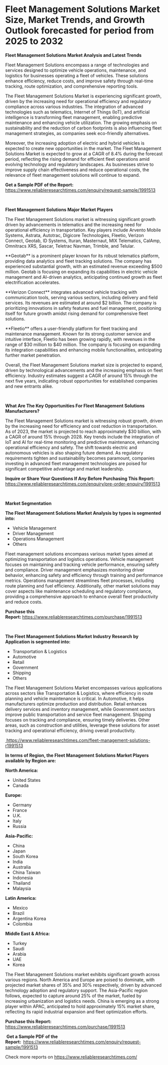 <p><h1>Fleet Management Solutions Market Size, Market Trends, and Growth Outlook forecasted for period from 2025 to 2032</h1></p><p><strong>Fleet Management Solutions Market Analysis and Latest Trends</strong></p>
<p><p>Fleet Management Solutions encompass a range of technologies and services designed to optimize vehicle operations, maintenance, and logistics for businesses operating a fleet of vehicles. These solutions enhance efficiency, reduce costs, and improve safety through real-time tracking, route optimization, and comprehensive reporting tools.</p><p>The Fleet Management Solutions Market is experiencing significant growth, driven by the increasing need for operational efficiency and regulatory compliance across various industries. The integration of advanced technologies such as telematics, Internet of Things (IoT), and artificial intelligence is transforming fleet management, enabling predictive maintenance and enhancing vehicle utilization. The growing emphasis on sustainability and the reduction of carbon footprints is also influencing fleet management strategies, as companies seek eco-friendly alternatives.</p><p>Moreover, the increasing adoption of electric and hybrid vehicles is expected to create new opportunities in the market. The Fleet Management Solutions Market is expected to grow at a CAGR of 8.4% during the forecast period, reflecting the rising demand for efficient fleet operations amid evolving technology and regulatory landscapes. As businesses strive to improve supply chain effectiveness and reduce operational costs, the relevance of fleet management solutions will continue to expand.</p></p>
<p><strong>Get a Sample PDF of the Report:&nbsp;</strong> <a href="https://www.reliableresearchtimes.com/enquiry/request-sample/1991513?utm_campaign=2892&utm_medium=2&utm_source=Github&utm_content=ia&utm_term=09032025&utm_id=fleet-management-solutions">https://www.reliableresearchtimes.com/enquiry/request-sample/1991513</a></p>
<p>&nbsp;</p>
<p><strong>Fleet Management Solutions Major Market Players</strong></p>
<p><p>The Fleet Management Solutions market is witnessing significant growth driven by advancements in telematics and the increasing need for operational efficiency in transportation. Key players include Arvento Mobile Systems, Astrata, Autotrac, Digicore Technologies, Fleetio, Verizon Connect, Geotab, ID Systems, Ituran, Masternaut, MIX Telematics, CalAmp, Omnitracs XRS, Sascar, Teletrac Navman, Trimble, and Telular.</p><p>**Geotab** is a prominent player known for its robust telematics platform, providing data analytics and fleet tracking solutions. The company has experienced substantial growth, with an estimated revenue exceeding $500 million. Geotab is focusing on expanding its capabilities in electric vehicle management and AI-driven analytics, anticipating continued growth as fleet electrification accelerates.</p><p>**Verizon Connect** integrates advanced vehicle tracking with communication tools, serving various sectors, including delivery and field services. Its revenues are estimated at around $2 billion. The company is prioritizing innovations in safety features and fuel management, positioning itself for future growth amidst rising demand for comprehensive fleet solutions.</p><p>**Fleetio** offers a user-friendly platform for fleet tracking and maintenance management. Known for its strong customer service and intuitive interface, Fleetio has been growing rapidly, with revenues in the range of $30 million to $40 million. The company is focusing on expanding its integration capabilities and enhancing mobile functionalities, anticipating further market penetration.</p><p>Overall, the Fleet Management Solutions market size is projected to expand, driven by technological advancements and the increasing emphasis on fleet efficiency. Industry estimates suggest a CAGR of around 15% through the next five years, indicating robust opportunities for established companies and new entrants alike.</p></p>
<p>&nbsp;</p>
<p><strong>What Are The Key Opportunities For Fleet Management Solutions Manufacturers?</strong></p>
<p><p>The Fleet Management Solutions market is witnessing robust growth, driven by the increasing need for efficiency and cost reduction in transportation. As of 2023, the market is projected to reach approximately $30 billion, with a CAGR of around 15% through 2028. Key trends include the integration of IoT and AI for real-time monitoring and predictive maintenance, enhancing operational efficiency and safety. The shift towards electric and autonomous vehicles is also shaping future demand. As regulatory requirements tighten and sustainability becomes paramount, companies investing in advanced fleet management technologies are poised for significant competitive advantage and market leadership.</p></p>
<p><strong>Inquire or Share Your Questions If Any Before Purchasing This Report:</strong> <a href="https://www.reliableresearchtimes.com/enquiry/pre-order-enquiry/1991513?utm_campaign=2892&utm_medium=2&utm_source=Github&utm_content=ia&utm_term=09032025&utm_id=fleet-management-solutions">https://www.reliableresearchtimes.com/enquiry/pre-order-enquiry/1991513</a></p>
<p>&nbsp;</p>
<p><strong>Market Segmentation</strong></p>
<p><strong>The Fleet Management Solutions Market Analysis by types is segmented into:</strong></p>
<p><ul><li>Vehicle Management</li><li>Driver Management</li><li>Operations Management</li><li>Others</li></ul></p>
<p><p>Fleet management solutions encompass various market types aimed at optimizing transportation and logistics operations. Vehicle management focuses on maintaining and tracking vehicle performance, ensuring safety and compliance. Driver management emphasizes monitoring driver behavior, enhancing safety and efficiency through training and performance metrics. Operations management streamlines fleet processes, including route planning and fuel efficiency. Additionally, other market solutions may cover aspects like maintenance scheduling and regulatory compliance, providing a comprehensive approach to enhance overall fleet productivity and reduce costs.</p></p>
<p><strong>Purchase this Report:&nbsp;</strong><a href="https://www.reliableresearchtimes.com/purchase/1991513?utm_campaign=2892&utm_medium=2&utm_source=Github&utm_content=ia&utm_term=09032025&utm_id=fleet-management-solutions">https://www.reliableresearchtimes.com/purchase/1991513</a></p>
<p>&nbsp;</p>
<p><strong>The Fleet Management Solutions Market Industry Research by Application is segmented into:</strong></p>
<p><ul><li>Transportation & Logistics</li><li>Automotive</li><li>Retail</li><li>Government</li><li>Shipping</li><li>Others</li></ul></p>
<p><p>The Fleet Management Solutions Market encompasses various applications across sectors like Transportation & Logistics, where efficiency in route planning and vehicle maintenance is critical. In Automotive, it helps manufacturers optimize production and distribution. Retail enhances delivery services and inventory management, while Government sectors improve public transportation and service fleet management. Shipping focuses on tracking and compliance, ensuring timely deliveries. Other areas, such as construction and utilities, leverage these solutions for asset tracking and operational efficiency, driving overall productivity.</p></p>
<p><a href="https://www.reliableresearchtimes.com/fleet-management-solutions-r1991513?utm_campaign=2892&utm_medium=2&utm_source=Github&utm_content=ia&utm_term=09032025&utm_id=fleet-management-solutions">&nbsp;https://www.reliableresearchtimes.com/fleet-management-solutions-r1991513</a></p>
<p><strong>In terms of Region, the Fleet Management Solutions Market Players available by Region are:</strong></p>
<p>
    <p> <strong> North America: </strong>
        <ul>
            <li>United States</li>
            <li>Canada</li>
        </ul>
        </p> 
    <p> <strong> Europe: </strong>
        <ul>
            <li>Germany</li>
            <li>France</li>
            <li>U.K.</li>
            <li>Italy</li>
            <li>Russia</li>
        </ul>
        </p> 
    <p> <strong> Asia-Pacific: </strong>
        <ul>
            <li>China</li>
            <li>Japan</li>
            <li>South Korea</li>
            <li>India</li>
            <li>Australia</li>
            <li>China Taiwan</li>
            <li>Indonesia</li>
            <li>Thailand</li>
            <li>Malaysia</li>
        </ul>
        </p> 
    <p> <strong> Latin America: </strong>
        <ul>
            <li>Mexico</li>
            <li>Brazil</li>
            <li>Argentina Korea</li>
            <li>Colombia</li>
        </ul>
        </p> 
    <p> <strong> Middle East & Africa: </strong>
        <ul>
            <li>Turkey</li>
            <li>Saudi</li>
            <li>Arabia</li>
            <li>UAE</li>
            <li>Korea</li>
        </ul>
    </p>
    </p>
<p><p>The Fleet Management Solutions market exhibits significant growth across various regions. North America and Europe are poised to dominate, with projected market shares of 35% and 30% respectively, driven by advanced technology adoption and regulatory support. The Asia-Pacific region follows, expected to capture around 25% of the market, fueled by increasing urbanization and logistics needs. China is emerging as a strong player within APAC, anticipated to hold approximately 15% market share, reflecting its rapid industrial expansion and fleet optimization efforts.</p></p>
<p><strong>Purchase this Report: </strong><a href="https://www.reliableresearchtimes.com/purchase/1991513?utm_campaign=2892&utm_medium=2&utm_source=Github&utm_content=ia&utm_term=09032025&utm_id=fleet-management-solutions">https://www.reliableresearchtimes.com/purchase/1991513</a></p>
<p>&nbsp;<strong>Get a Sample PDF of the Report:&nbsp;&nbsp;</strong><a href="https://www.reliableresearchtimes.com/enquiry/request-sample/1991513?utm_campaign=2892&utm_medium=2&utm_source=Github&utm_content=ia&utm_term=09032025&utm_id=fleet-management-solutions">https://www.reliableresearchtimes.com/enquiry/request-sample/1991513</a></p>
<p><strong></strong></p>
<p>Check more reports on <a href="https://www.reliableresearchtimes.com/?utm_campaign=2892&utm_medium=2&utm_source=Github&utm_content=ia&utm_term=09032025&utm_id=fleet-management-solutions">https://www.reliableresearchtimes.com/</a></p>